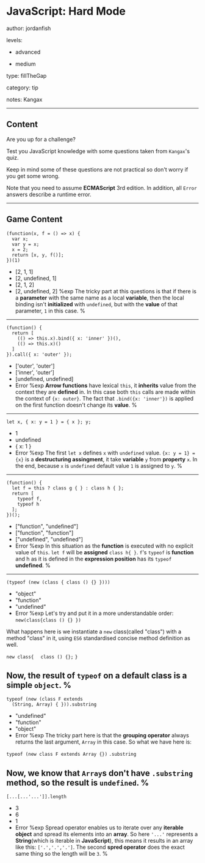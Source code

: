 # JavaScript: Hard Mode
author: jordanfish

levels:


  - advanced

  - medium

type: fillTheGap

category: tip

notes: Kangax

---
## Content

Are you up for a challenge?

Test you JavaScript knowledge with some questions taken from `Kangax`'s quiz.

Keep in mind some of these questions are not practical so don't worry if you get some wrong.

Note that you need to assume **ECMAScript** 3rd edition. In addition, all `Error` answers describe a runtime error.

---
## Game Content

```
(function(x, f = () => x) {
  var x;
  var y = x;
  x = 2;
  return [x, y, f()];
})(1)
```
* [2, 1, 1]
* [2, undefined, 1]
* [2, 1, 2]
* [2, undefined, 2]
%exp
The tricky part at this questions is that if there is a **parameter** with the same name as a local **variable**, then the local binding isn't **initialized** with `undefined`, but with the **value** of that parameter, `1` in this case.
%
---
```
(function() {
  return [
    (() => this.x).bind({ x: 'inner' })(),
    (() => this.x)()
  ]
}).call({ x: 'outer' });
```
* ['outer', 'outer']
* ['inner', 'outer']
* [undefined, undefined]
* Error
%exp
**Arrow functions** have lexical `this`, it **inherits** value from the context they are **defined** in. In this case both `this` calls are made within the context of `{x: outer}`. The fact that `.bind({x: 'inner'})` is applied on the first function doesn't change its **value**.
%
---
```
let x, { x: y = 1 } = { x }; y;
```
* 1
* undefined
* { x: 1 }
* Error
%exp
The first `let x` defines `x` with `undefined` value. `{x: y = 1} = {x}` is a **destructuring assingment**, it take **variable** `y` from **property** `x`. In the end, because `x` is `undefined` default value `1` is assigned to `y`.
%
---
```
(function() {
  let f = this ? class g { } : class h { };
  return [
    typeof f,
    typeof h
  ];
})();
```
* ["function", "undefined"]
* ["function", "function"]
* ["undefined", "undefined"]
* Error
%exp
In this situation as the **function** is executed with no explicit value of `this`. `let f` will be **assigned** `class h{ }`. `f`'s `typeof` is **function** and h as it is defined in the **expression position** has its `typeof` **undefined**.
%
---
```
(typeof (new (class { class () {} })))
```
* "object"
* "function"
* "undefined"
* Error
%exp
Let's try and put it in a more understandable order:
`new(class{class () {} })`

What happens here is we instantiate a `new` class(called "class") with a method "class" in it, using `ES6` standardised concise method definition as well.

`new class{`
`  class () {};`
`}`

Now, the result of `typeof` on a default class is a simple `object`.
%
---
```
typeof (new (class F extends
  (String, Array) { })).substring
```
* "undefined"
* "function"
* "object"
* Error
%exp
The tricky part here is that the **grouping operator**  always returns the last argument, `Array` in this case. So what we have here is:

`typeof (new class F extends Array {})`
`.substring`

Now, we know that `Array`s don't have `.substring` method, so the result is `undefined`.
%
---
```
[...[...'...']].length
```
* 3
* 6
* 1
* Error
%exp
Spread operator enables us to iterate over any **iterable object** and spread its elements into an **array**. So here `'...'` represents a **String**(which is iterable in **JavaScript**), this means it results in an array like this: `['.','.','.']`. The second **spred operator** does the exact same thing so the length will be `3`.
%
